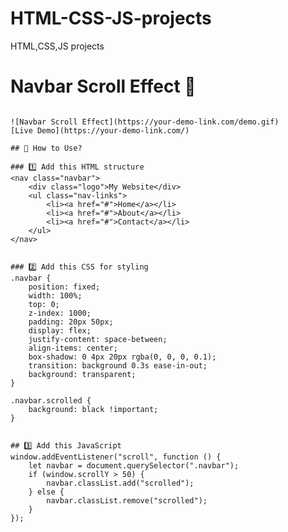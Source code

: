 # HTML-CSS-JS-projects
HTML,CSS,JS projects
# Navbar Scroll Effect 🚀

```This is a simple **fixed navbar** that changes background color when the user scrolls down. It is useful for websites where you want a transparent navbar initially but need a solid background after scrolling.

![Navbar Scroll Effect](https://your-demo-link.com/demo.gif)  
[Live Demo](https://your-demo-link.com/)  

## 📌 How to Use?  

### 1️⃣ Add this HTML structure
<nav class="navbar">
    <div class="logo">My Website</div>
    <ul class="nav-links">
        <li><a href="#">Home</a></li>
        <li><a href="#">About</a></li>
        <li><a href="#">Contact</a></li>
    </ul>
</nav>


### 2️⃣ Add this CSS for styling
.navbar {
    position: fixed;
    width: 100%;
    top: 0;
    z-index: 1000;
    padding: 20px 50px;
    display: flex;
    justify-content: space-between;
    align-items: center;
    box-shadow: 0 4px 20px rgba(0, 0, 0, 0.1);
    transition: background 0.3s ease-in-out;
    background: transparent;
}

.navbar.scrolled {
    background: black !important;
}


## 3️⃣ Add this JavaScript
window.addEventListener("scroll", function () {
    let navbar = document.querySelector(".navbar");
    if (window.scrollY > 50) {
        navbar.classList.add("scrolled");
    } else {
        navbar.classList.remove("scrolled");
    }
});
```
